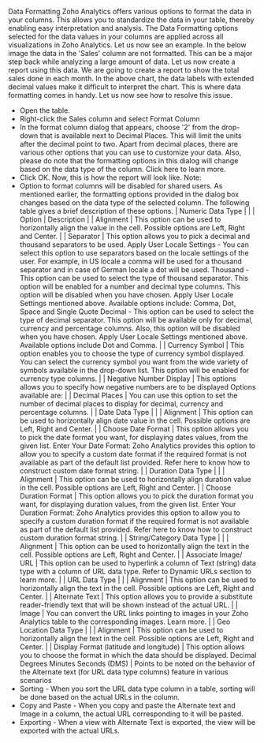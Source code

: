 Data Formatting
Zoho Analytics offers various options to format the data in your columns. This allows you to standardize the data in your table, thereby enabling easy interpretation and analysis.
The Data Formatting options selected for the data values in your columns are applied across all visualizations in Zoho Analytics.
Let us now see an example.
In the below image the data in the 'Sales' column are not formatted. This can be a major step back while analyzing a large amount of data.
Let us now create a report using this data. We are going to create a report to show the total sales done in each month.
In the above chart, the data labels with extended decimal values make it difficult to interpret the chart. This is where data formatting comes in handy.
Let us now see how to resolve this issue.
- Open the table.
- Right-click the Sales column and select Format Column
- In the format column dialog that appears, choose '2' from the drop-down that is available next to Decimal Places. This will limit the units after the decimal point to two.
Apart from decimal places, there are various other options that you can use to customize your data. Also, please do note that the formatting options in this dialog will change based on the data type of the column. Click here to learn more.
- Click OK.
Now, this is how the report will look like.
Note:
- Option to format columns will be disabled for shared users.
As mentioned earlier, the formatting options provided in the dialog box changes based on the data type of the selected column. The following table gives a brief description of these options.
| Numeric Data Type | |
| Option | Description |
| Alignment | This option can be used to horizontally align the value in the cell. Possible options are Left, Right and Center. |
| Separator | This option allows you to pick a decimal and thousand separators to be used. Apply User Locale Settings - You can select this option to use separators based on the locale settings of the user. For example, in US locale a comma will be used for a thousand separator and in case of German locale a dot will be used. Thousand - This option can be used to select the type of thousand separator. This option will be enabled for a number and decimal type columns. This option will be disabled when you have chosen. Apply User Locale Settings mentioned above. Available options include: Comma, Dot, Space and Single Quote Decimal - This option can be used to select the type of decimal separator. This option will be available only for decimal, currency and percentage columns. Also, this option will be disabled when you have chosen. Apply User Locale Settings mentioned above. Available options include Dot and Comma. |
| Currency Symbol | This option enables you to choose the type of currency symbol displayed. You can select the currency symbol you want from the wide variety of symbols available in the drop-down list. This option will be enabled for currency type columns. |
| Negative Number Display | This options allows you to specify how negative numbers are to be displayed Options available are:
|
| Decimal Places | You can use this option to set the number of decimal places to display for decimal, currency and percentage columns. |
| Date Data Type | |
| Alignment | This option can be used to horizontally align date value in the cell. Possible options are Left, Right and Center. |
| Choose Date Format | This option allows you to pick the date format you want, for displaying dates values, from the given list. Enter Your Date Format: Zoho Analytics provides this option to allow you to specify a custom date format if the required format is not available as part of the default list provided. Refer here to know how to construct custom date format string. |
| Duration Data Type | |
| Alignment | This option can be used to horizontally align duration value in the cell. Possible options are Left, Right and Center. |
| Choose Duration Format | This option allows you to pick the duration format you want, for displaying duration values, from the given list. Enter Your Duration Format: Zoho Analytics provides this option to allow you to specify a custom duration format if the required format is not available as part of the default list provided. Refer here to know how to construct custom duration format string. |
| String/Category Data Type | |
| Alignment | This option can be used to horizontally align the text in the cell. Possible options are Left, Right and Center. |
| Associate Image/ URL | This option can be used to hyperlink a column of Text (string) data type with a column of URL data type. Refer to Dynamic URLs section to learn more. |
| URL Data Type | |
| Alignment | This option can be used to horizontally align the text in the cell. Possible options are Left, Right and Center. |
| Alternate Text | This option allows you to provide a substitute reader-friendly text that will be shown instead of the actual URL. |
| Image | You can convert the URL links pointing to images in your Zoho Analytics table to the corresponding images. Learn more. |
| Geo Location Data Type | |
| Alignment | This option can be used to horizontally align the text in the cell. Possible options are Left, Right and Center. |
| Display Format (latitude and longitude) | This option allows you to choose the format in which the data should be displayed. Decimal
Degrees Minutes Seconds (DMS)
|
Points to be noted on the behavior of the Alternate text (for URL data type columns) feature in various scenarios
- Sorting - When you sort the URL data type column in a table, sorting will be done based on the actual URLs in the column.
- Copy and Paste - When you copy and paste the Alternate text and Image in a column, the actual URL corresponding to it will be pasted.
- Exporting - When a view with Alternate Text is exported, the view will be exported with the actual URLs.
